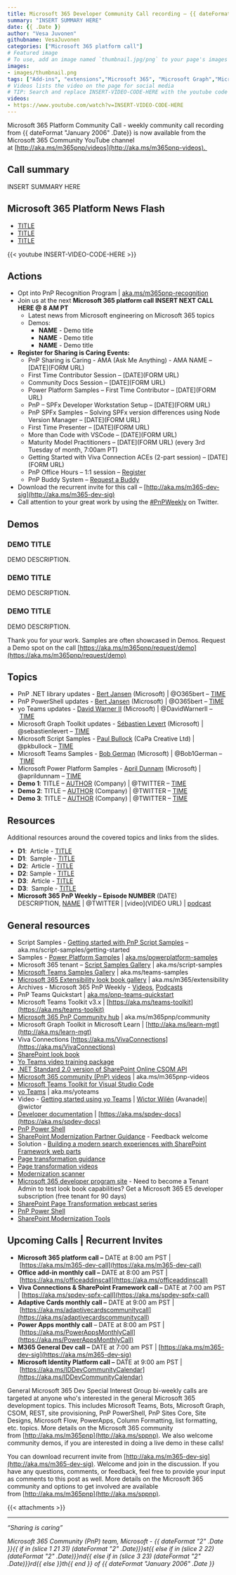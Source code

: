 ```yaml
---
title: Microsoft 365 Developer Community Call recording – {{ dateFormat "January 2006" .Date}}
summary: "INSERT SUMMARY HERE"
date: {{ .Date }}
author: "Vesa Juvonen"
githubname: VesaJuvonen
categories: ["Microsoft 365 platform call"]
# Featured image
# To use, add an image named `thumbnail.jpg/png` to your page's images folder. Make sure to replace the placeholder image
images:
- images/thumbnail.png
tags: ["Add-ins", "extensions","Microsoft 365", "Microsoft Graph","Microsoft Teams","SharePoint","SharePoint Framework"]
# Videos lists the video on the page for social media
# TIP: Search and replace INSERT-VIDEO-CODE-HERE with the youtube code to update this page quickly
videos:
- https://www.youtube.com/watch?v=INSERT-VIDEO-CODE-HERE
---
```


Microsoft 365 Platform Community Call - weekly community call recording from {{ dateFormat "January 2006" .Date}} is now available from the Microsoft 365 Community YouTube channel at [http://aka.ms/m365pnp/videos](http://aka.ms/m365pnp-videos). 

## Call summary

INSERT SUMMARY HERE

## Microsoft 365 Platform News Flash

*   [TITLE](URL)
*   [TITLE](URL)
*   [TITLE](URL)

{{< youtube INSERT-VIDEO-CODE-HERE >}}

## Actions

*   Opt into PnP Recognition Program | [aka.ms/m365pnp-recognition](https://aka.ms/m365pnp-recognition)
*   Join us at the next **Microsoft 365 platform call INSERT NEXT CALL HERE @ 8 AM PT**
    *   Latest news from Microsoft engineering on Microsoft 365 topics
    *   Demos: 
        *   **NAME** - Demo title
        *   **NAME** - Demo title
        *   **NAME** - Demo title
*   **Register for Sharing is Caring Events:** 
    *   PnP Sharing is Caring - AMA (Ask Me Anything) - AMA NAME – [DATE](FORM URL)
    *   First Time Contributor Session – [DATE](FORM URL)
    *   Community Docs Session – [DATE](FORM URL)
    *   Power Platform Samples – First Time Contributor – [DATE](FORM URL)
    *   PnP – SPFx Developer Workstation Setup – [DATE](FORM URL)
    *   PnP SPFx Samples – Solving SPFx version differences using Node Version Manager – [DATE](FORM URL)
    *   First Time Presenter – [DATE](FORM URL)
    *   More than Code with VSCode – [DATE](FORM URL)
    *   Maturity Model Practitioners – [DATE](FORM URL) (every 3rd Tuesday of month, 7:00am PT)
    *   Getting Started with Viva Connection ACEs (2-part session) – [DATE](FORM URL)
    *   PnP Office Hours – 1:1 session – [Register](https://outlook.office365.com/owa/calendar/PnPSharingisCaring@warner.digital/bookings/)
    *   PnP Buddy System – [Request a Buddy](https://forms.office.com/Pages/ResponsePage.aspx?id=KtIy2vgLW0SOgZbwvQuRaXDXyCl9DkBHq4A2OG7uLpdUMjRRUVg4NElZUUJLTEY1TVVSVDJFRFpLRS4u)
*   Download the recurrent invite for this call – [http://aka.ms/m365-dev-sig](http://aka.ms/m365-dev-sig)
*   Call attention to your great work by using the [#PnPWeekly](https://twitter.com/hashtag/PnPWeekly?src=hashtag_click) on Twitter.

## Demos

### DEMO TITLE

DEMO DESCRIPTION.

### DEMO TITLE

DEMO DESCRIPTION.

### DEMO TITLE

DEMO DESCRIPTION.   

Thank you for your work. Samples are often showcased in Demos. Request a Demo spot on the call [https://aka.ms/m365pnp/request/demo](https://aka.ms/m365pnp/request/demo)

## Topics

*   PnP .NET library updates - [Bert Jansen](https://twitter.com/O365bert) (Microsoft) | @O365bert – [TIME](https://youtu.be/INSERT-VIDEO-CODE-HERE?t=TIME)
*   PnP PowerShell updates \- [Bert Jansen](https://twitter.com/O365bert) (Microsoft) | @O365bert – [TIME](https://youtu.be/INSERT-VIDEO-CODE-HERE?t=TIME)
*   yo Teams updates - [David Warner II](https://twitter.com/DavidWarnerII) (Microsoft) | @DavidWarnerII – [TIME](https://youtu.be/INSERT-VIDEO-CODE-HERE?t=TIME)
*   Microsoft Graph Toolkit updates - [Sébastien Levert](https://twitter.com/sebastienlevert) (Microsoft) | @sebastienlevert – [TIME](https://youtu.be/INSERT-VIDEO-CODE-HERE?t=TIME)
*   Microsoft Script Samples - [Paul Bullock](https://twitter.com/pkbullock) (CaPa Creative Ltd) | @pkbullock – [TIME](https://youtu.be/INSERT-VIDEO-CODE-HERE?t=TIME)
*   Microsoft Teams Samples - [Bob German](https://twitter.com/Bob1German) (Microsoft) | @Bob1German – [TIME](https://youtu.be/INSERT-VIDEO-CODE-HERE?t=TIME)
*   Microsoft Power Platform Samples - [April Dunnam](https://twitter.com/aprildunnam) (Microsoft) | @aprildunnam – [TIME](https://youtu.be/INSERT-VIDEO-CODE-HERE?t=TIME)
*   **Demo 1**: TITLE – [AUTHOR](https://twitter.com/TWITTER) (Company) | @TWITTER – [TIME](https://youtu.be/INSERT-VIDEO-CODE-HERE?t=TIME)
*   **Demo 2**: TITLE – [AUTHOR](https://twitter.com/TWITTER) (Company) | @TWITTER – [TIME](https://youtu.be/INSERT-VIDEO-CODE-HERE?t=TIME)
*   **Demo 3**: TITLE – [AUTHOR](https://twitter.com/TWITTER) (Company) | @TWITTER – [TIME](https://youtu.be/INSERT-VIDEO-CODE-HERE?t=TIME)

## Resources

Additional resources around the covered topics and links from the slides.

*   **D1**:  Article - [TITLE](URL) 
*   **D1**:  Sample - [TITLE](https://github.com/LINK) 
*   **D2**:  Article - [TITLE](URL) 
*   **D2**:  Sample - [TITLE](https://github.com/LINK)  
*   **D3**:  Article - [TITLE](URL) 
*   **D3**:  Sample - [TITLE](https://github.com/LINK) 
*   **Microsoft 365 PnP Weekly – Episode NUMBER** (DATE) DESCRIPTION, [NAME](https://twitter.com/TWITTER) | @TWITTER | [video](VIDEO URL) | [podcast](https://pnpweekly.podbean.com/e/EPISODECODE)


## General resources

*   Script Samples - [Getting started with PnP Script Samples](https://aka.ms/script-samples/getting-started) – aka.ms/script-samples/getting-started
*   Samples - [Power Platform Samples](https://aka.ms/powerplatform-samples) | [aka.ms/](http://aka.ms/powerplatform-samples)[powerplatform](http://aka.ms/powerplatform-samples)[\-samples](http://aka.ms/powerplatform-samples)
*   Microsoft 365 tenant – [Script Samples Gallery](https://aka.ms/script-samples) | aka.ms/script-samples
*   [Microsoft Teams Samples Gallery](https://pnp.github.io/teams-dev-samples/) | aka.ms/teams-samples
*   [Microsoft 365 Extensibility look book gallery](https://adoption.microsoft.com/extensibility-look-book?WT.mc_id=m365-24198-cxa) | aka.ms/m365/extensibility
*   Archives - Microsoft 365 PnP Weekly - [Videos](https://www.youtube.com/playlist?list=PLR9nK3mnD-OVYI-St_CBiFfuL4CZbBpkC), [Podcasts](https://pnpweekly.podbean.com/)  
*   PnP Teams Quickstart | [aka.ms/pnp-teams-quickstart](https://aka.ms/pnp-teams-quickstart)
*   Microsoft Teams Toolkit v3.x | [https://aka.ms/teams-toolkit](https://aka.ms/teams-toolkit)
*   [Microsoft 365 PnP Community hub](https://techcommunity.microsoft.com/t5/microsoft-365-pnp/ct-p/Microsoft365PnP) | aka.ms/m365pnp/community 
*   Microsoft Graph Toolkit in Microsoft Learn | [http://aka.ms/learn-mgt](http://aka.ms/learn-mgt)
*   Viva Connections [https://aka.ms/VivaConnections](https://aka.ms/VivaConnections)
*   [SharePoint look book](https://lookbook.microsoft.com/?WT.mc_id=m365-24198-cxa)
*   [Yo Teams video training package](http://aka.ms/yoteams-training)
*   [.NET Standard 2.0 version of SharePoint Online CSOM API](https://developer.microsoft.com/microsoft-365/blogs/net-standard-version-of-sharepoint-online-csom-apis?WT.mc_id=m365-24198-cxa)
*   [Microsoft 365 community (PnP) videos](http://aka.ms/m365pnp-videos) | aka.ms/m365pnp-videos
*   [Microsoft Teams Toolkit for Visual Studio Code](https://marketplace.visualstudio.com/items?itemName=TeamsDevApp.ms-teams-vscode-extension)
*   [yo Teams](http://aka.ms/yoteams) | aka.ms/yoteams
*   Video - [Getting started using yo Teams](https://youtu.be/w0OrFkzNC10) | [Wictor Wilén](https://twitter.com/wictor) (Avanade)| @wictor
*   [Developer documentation](http://aka.ms/spdev-docs) | [https://aka.ms/spdev-docs](https://aka.ms/spdev-docs)
*   [PnP Power Shell](https://aka.ms/sppnp-powershell)
*   [SharePoint Modernization Partner Guidance](http://aka.ms/sppnp-modernization-partnerguidance) \- Feedback welcome
*   Solution - [Building a modern search experiences with SharePoint Framework web parts](https://aka.ms/pnp-modern-search)
*   [Page transformation guidance](https://aka.ms/sppnp-pagetransformation)
*   [Page transformation videos](https://aka.ms/sppnp-pagetransformationvideos)
*   [Modernization scanner](https://aka.ms/sppnp-modernizationscanner)
*   [Microsoft 365 developer program site](https://developer.microsoft.com/office/dev-program?WT.mc_id=m365-24198-cxa) \- Need to become a Tenant Admin to test look book capabilities? Get a Microsoft 365 E5 developer subscription (free tenant for 90 days)
*   [SharePoint Page Transformation webcast series](https://developer.microsoft.com/sharepoint/blogs/sharepoint-page-transformation-webcast-series?WT.mc_id=m365-24198-cxa)
*   [PnP Power Shell](https://aka.ms/sppnp-powershell)
*   [SharePoint Modernization Tools](https://github.com/SharePoint/sp-dev-modernization/tree/dev/Tools)

## Upcoming Calls | Recurrent Invites

*   **Microsoft 365 platform call –** DATE at 8:00 am PST | [https://aka.ms/m365-dev-call](https://aka.ms/m365-dev-call)
*   **Office add-in monthly call –** DATE at 8:00 am PST | [https://aka.ms/officeaddinscall](https://aka.ms/officeaddinscall)
*   **Viva Connections & SharePoint Framework call –** DATE at 7:00 am PST | [https://aka.ms/spdev-spfx-call](https://aka.ms/spdev-spfx-call)
*   **Adaptive Cards monthly call –** DATE at 9:00 am PST | [https://aka.ms/adaptivecardscommunitycall](https://aka.ms/adaptivecardscommunitycall)
*   **Power Apps monthly call** – DATE at 8:00 am PST | [https://aka.ms/PowerAppsMonthlyCall](https://aka.ms/PowerAppsMonthlyCall)
*   **M365 General Dev call –** DATE at 7:00 am PST | [https://aka.ms/m365-dev-sig](https://aka.ms/m365-dev-sig)
*   **Microsoft Identity Platform call –** DATE at 9:00 am PST | [https://aka.ms/IDDevCommunityCalendar](https://aka.ms/IDDevCommunityCalendar)

General Microsoft 365 Dev Special Interest Group bi-weekly calls are targeted at anyone who's interested in the general Microsoft 365 development topics. This includes Microsoft Teams, Bots, Microsoft Graph, CSOM, REST, site provisioning, PnP PowerShell, PnP Sites Core, Site Designs, Microsoft Flow, PowerApps, Column Formatting, list formatting, etc. topics. More details on the Microsoft 365 community from [http://aka.ms/m365pnp](http://aka.ms/sppnp). We also welcome community demos, if you are interested in doing a live demo in these calls!

You can download recurrent invite from [http://aka.ms/m365-dev-sig](http://aka.ms/m365-dev-sig). Welcome and join in the discussion. If you have any questions, comments, or feedback, feel free to provide your input as comments to this post as well. More details on the Microsoft 365 community and options to get involved are available from [http://aka.ms/m365pnp](http://aka.ms/sppnp).


{{< attachments >}}

* * *

_“Sharing is caring”_

_Microsoft 365 Community (PnP) team, Microsoft - {{ dateFormat "2" .Date }}{{ if in (slice 1 21 31) (dateFormat "2" .Date)}}st{{ else if in (slice 2 22) (dateFormat "2" .Date)}}nd{{ else if in (slice 3 23) (dateFormat "2" .Date)}}rd{{ else }}th{{ end }} of {{ dateFormat "January 2006" .Date }}_

